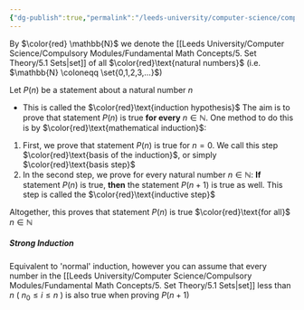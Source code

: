 ```yaml
---
{"dg-publish":true,"permalink":"/leeds-university/computer-science/compulsory-modules/fundamental-math-concepts/proof-techniques/proof-by-induction/"}
---
```


By $\color{red} \mathbb{N}$ we denote the [[Leeds University/Computer Science/Compulsory Modules/Fundamental Math Concepts/5. Set Theory/5.1 Sets\|set]] of all $\color{red}\text{natural numbers}$ (i.e. $\mathbb{N} \coloneqq \set{0,1,2,3,...}$)

Let $P(n)$ be a statement about a natural number $n$
- This is called the $\color{red}\text{induction hypothesis}$
The aim is to prove that statement $P(n)$ is true **for every** $n \in \mathbb{N}$. One method to do this is by $\color{red}\text{mathematical induction}$:

1. First, we prove that statement $P(n)$ is true for $n=0$.
    We call this step $\color{red}\text{basis of the induction}$, or simply $\color{red}\text{basis step}$
2. In the second step, we prove for every natural number $n \in \mathbb{N}$:
    **If** statement $P(n)$ is true, **then** the statement $P(n+1)$ is true as well.
    This step is called the $\color{red}\text{inductive step}$

Altogether, this proves that statement $P(n)$ is true $\color{red}\text{for all}$ $n \in \mathbb{N}$
##### Strong Induction
Equivalent to 'normal' induction, however you can assume that every number in the [[Leeds University/Computer Science/Compulsory Modules/Fundamental Math Concepts/5. Set Theory/5.1 Sets\|set]] less than $n$ ( $n_{0} \leq i \leq n$ ) is also true when proving $P(n+1)$
